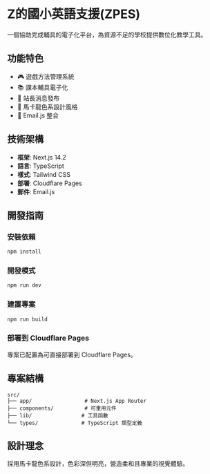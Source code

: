 # Z的國小英語支援(ZPES)

一個協助完成輔具的電子化平台，為資源不足的學校提供數位化教學工具。

## 功能特色

- 🎮 遊戲方法管理系統
- 📚 課本輔具電子化
- 📢 站長消息發布
- 🎨 馬卡龍色系設計風格
- 📧 Email.js 整合

## 技術架構

- **框架**: Next.js 14.2
- **語言**: TypeScript
- **樣式**: Tailwind CSS
- **部署**: Cloudflare Pages
- **郵件**: Email.js

## 開發指南

### 安裝依賴
```bash
npm install
```

### 開發模式
```bash
npm run dev
```

### 建置專案
```bash
npm run build
```

### 部署到 Cloudflare Pages
專案已配置為可直接部署到 Cloudflare Pages。

## 專案結構

```
src/
├── app/                 # Next.js App Router
├── components/          # 可重用元件
├── lib/                # 工具函數
└── types/              # TypeScript 類型定義
```

## 設計理念

採用馬卡龍色系設計，色彩深但明亮，營造柔和且專業的視覺體驗。
